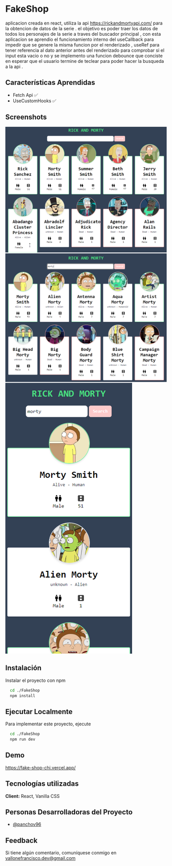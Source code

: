 # FakeShop

aplicacion creada en react, utiliza la api https://rickandmortyapi.com/ para la obtencion de datos de la serie . el objetivo es poder traer los datos de todos los personajes de la serie a traves del buscador principal , con esta aplicacion se aprendio el funcionamiento interno del useCallback para impedir que se genere la misma funcion por el renderizado , useRef para tener referencia al dato anterior antes del renderizado para comprobar si el input esta vacio o no y se implemento una funcion debounce que conciste en esperar que el usuario termine de teclear para poder hacer la busqueda a la api .

## Características Aprendidas

- Fetch Api ✅
- UseCustomHooks ✅

## Screenshots

![App Screenshot](https://github.com/PANCHOv96/RickAndMorty/blob/main/src/assets/RickAndMorty.png)
![App Screenshot](https://github.com/PANCHOv96/RickAndMorty/blob/main/src/assets/RickAndMorty2.png)
![App Screenshot](https://github.com/PANCHOv96/RickAndMorty/blob/main/src/assets/RickAndMorty3.png)

## Instalación

Instalar el proyecto con npm

```bash
  cd ./FakeShop
  npm install 
```

## Ejecutar Localmente

Para implementar este proyecto, ejecute

```bash
  cd ./FakeShop
  npm run dev
```

## Demo

https://fake-shop-chi.vercel.app/


## Tecnologías utilizadas

**Client:** React, Vanilla CSS

## Personas Desarrolladoras del Proyecto

- [@panchov96](https://github.com/PANCHOv96)

## Feedback

Si tiene algún comentario, comuníquese conmigo en vallonefrancisco.dev@gmail.com


